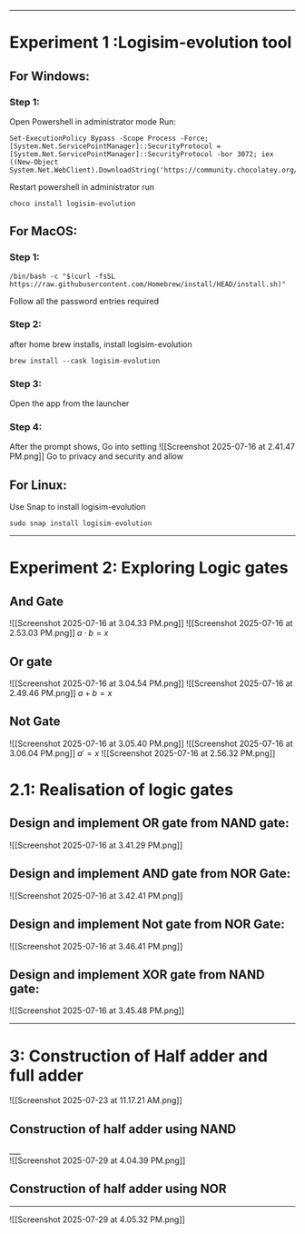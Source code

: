 ___
# Experiment 1 :Logisim-evolution tool

## For Windows:
### Step 1:
Open Powershell in administrator mode
Run:
```
Set-ExecutionPolicy Bypass -Scope Process -Force; [System.Net.ServicePointManager]::SecurityProtocol = [System.Net.ServicePointManager]::SecurityProtocol -bor 3072; iex ((New-Object System.Net.WebClient).DownloadString('https://community.chocolatey.org/install.ps1'))
```


Restart powershell in administrator
run

```
choco install logisim-evolution
```

## For MacOS:

### Step 1:
```
/bin/bash -c "$(curl -fsSL https://raw.githubusercontent.com/Homebrew/install/HEAD/install.sh)"
```
Follow all the password entries required


### Step 2:
after home brew installs,
install logisim-evolution

```
brew install --cask logisim-evolution
```
### Step 3:
Open the app from the launcher
### Step 4:
After the prompt shows,
Go into setting 
![[Screenshot 2025-07-16 at 2.41.47 PM.png]]
Go to privacy and security and allow 

## For Linux:

Use Snap to install logisim-evolution
```
sudo snap install logisim-evolution
```



___


# Experiment 2: Exploring Logic gates

## And Gate
![[Screenshot 2025-07-16 at 3.04.33 PM.png]]
![[Screenshot 2025-07-16 at 2.53.03 PM.png]]
$a\cdot b=x$
## Or gate
![[Screenshot 2025-07-16 at 3.04.54 PM.png]]
![[Screenshot 2025-07-16 at 2.49.46 PM.png]]
$a+b=x$
## Not Gate
![[Screenshot 2025-07-16 at 3.05.40 PM.png]]
![[Screenshot 2025-07-16 at 3.06.04 PM.png]]
$a'=x$
![[Screenshot 2025-07-16 at 2.56.32 PM.png]]

# 2.1: Realisation of logic gates

## Design and implement OR gate from NAND gate:
![[Screenshot 2025-07-16 at 3.41.29 PM.png]]
## Design and implement AND gate from NOR Gate:
![[Screenshot 2025-07-16 at 3.42.41 PM.png]]
## Design and implement Not gate from NOR Gate:
![[Screenshot 2025-07-16 at 3.46.41 PM.png]]
## Design and implement XOR gate from NAND gate:
![[Screenshot 2025-07-16 at 3.45.48 PM.png]]
___

# 3: Construction of Half adder and full adder
![[Screenshot 2025-07-23 at 11.17.21 AM.png]]

## Construction of half adder using NAND
___\
![[Screenshot 2025-07-29 at 4.04.39 PM.png]]
## Construction of half adder using NOR
___
![[Screenshot 2025-07-29 at 4.05.32 PM.png]]
